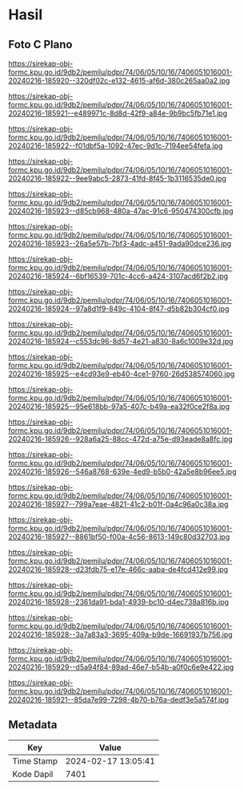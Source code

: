 # Hasil

## Foto C Plano

https://sirekap-obj-formc.kpu.go.id/9db2/pemilu/pdpr/74/06/05/10/16/7406051016001-20240216-185920--320df02c-e132-4615-af6d-380c265aa0a2.jpg

https://sirekap-obj-formc.kpu.go.id/9db2/pemilu/pdpr/74/06/05/10/16/7406051016001-20240216-185921--e489971c-8d8d-42f9-a84e-9b9bc5fb71e1.jpg

https://sirekap-obj-formc.kpu.go.id/9db2/pemilu/pdpr/74/06/05/10/16/7406051016001-20240216-185922--f01dbf5a-1092-47ec-9d1c-7194ee54fefa.jpg

https://sirekap-obj-formc.kpu.go.id/9db2/pemilu/pdpr/74/06/05/10/16/7406051016001-20240216-185922--9ee9abc5-2873-41fd-8f45-1b3116535de0.jpg

https://sirekap-obj-formc.kpu.go.id/9db2/pemilu/pdpr/74/06/05/10/16/7406051016001-20240216-185923--d85cb968-480a-47ac-91c6-950474300cfb.jpg

https://sirekap-obj-formc.kpu.go.id/9db2/pemilu/pdpr/74/06/05/10/16/7406051016001-20240216-185923--26a5e57b-7bf3-4adc-a451-9ada90dce236.jpg

https://sirekap-obj-formc.kpu.go.id/9db2/pemilu/pdpr/74/06/05/10/16/7406051016001-20240216-185924--6bf16539-701c-4cc6-a424-3107acd6f2b2.jpg

https://sirekap-obj-formc.kpu.go.id/9db2/pemilu/pdpr/74/06/05/10/16/7406051016001-20240216-185924--97a8d1f9-849c-4104-8f47-d5b82b304cf0.jpg

https://sirekap-obj-formc.kpu.go.id/9db2/pemilu/pdpr/74/06/05/10/16/7406051016001-20240216-185924--c553dc96-8d57-4e21-a830-8a6c1009e32d.jpg

https://sirekap-obj-formc.kpu.go.id/9db2/pemilu/pdpr/74/06/05/10/16/7406051016001-20240216-185925--e4cd93e9-eb40-4ce1-9760-26d538574060.jpg

https://sirekap-obj-formc.kpu.go.id/9db2/pemilu/pdpr/74/06/05/10/16/7406051016001-20240216-185925--95e618bb-97a5-407c-b49a-ea32f0ce2f8a.jpg

https://sirekap-obj-formc.kpu.go.id/9db2/pemilu/pdpr/74/06/05/10/16/7406051016001-20240216-185926--928a6a25-88cc-472d-a75e-d93eade8a8fc.jpg

https://sirekap-obj-formc.kpu.go.id/9db2/pemilu/pdpr/74/06/05/10/16/7406051016001-20240216-185926--546a8768-639e-4ed9-b5b0-42a5e8b96ee5.jpg

https://sirekap-obj-formc.kpu.go.id/9db2/pemilu/pdpr/74/06/05/10/16/7406051016001-20240216-185927--799a7eae-4821-41c2-b01f-0a4c96a0c38a.jpg

https://sirekap-obj-formc.kpu.go.id/9db2/pemilu/pdpr/74/06/05/10/16/7406051016001-20240216-185927--8861bf50-f00a-4c56-8613-149c80d32703.jpg

https://sirekap-obj-formc.kpu.go.id/9db2/pemilu/pdpr/74/06/05/10/16/7406051016001-20240216-185928--d23fdb75-e17e-466c-aaba-de4fcd412e99.jpg

https://sirekap-obj-formc.kpu.go.id/9db2/pemilu/pdpr/74/06/05/10/16/7406051016001-20240216-185928--2361da91-bda1-4939-bc10-d4ec738a816b.jpg

https://sirekap-obj-formc.kpu.go.id/9db2/pemilu/pdpr/74/06/05/10/16/7406051016001-20240216-185928--3a7a83a3-3695-409a-b9de-16691937b756.jpg

https://sirekap-obj-formc.kpu.go.id/9db2/pemilu/pdpr/74/06/05/10/16/7406051016001-20240216-185929--d5a94f84-89ad-46e7-b54b-a0f0c6e9e422.jpg

https://sirekap-obj-formc.kpu.go.id/9db2/pemilu/pdpr/74/06/05/10/16/7406051016001-20240216-185921--85da7e99-7298-4b70-b76a-dedf3e5a574f.jpg


## Metadata

| Key        | Value               |
| ---------- | ------------------- |
| Time Stamp | 2024-02-17 13:05:41 |
| Kode Dapil | 7401                |



